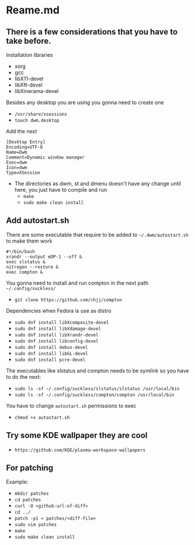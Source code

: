 # Reame.md

## There is a few considerations that you have to take before.

Installation libraries

- xorg
- gcc
- libX11-devel
- libXft-devel
- libXinerama-devel

Besides any desktop you are using you gonna need to create one

- `/usr/share/xsessions`
- `touch dwm.desktop`

Add the next

```
[Desktop Entry]
Encoding=UTF-8
Name=Dwm
Comment=Dynamic window manager
Exec=dwm
Icon=dwm
Type=XSession
```

- The directories as dwm, st and dmenu doesn't have any change until here, you just have to compile and run
    - `make`
    - `sudo make clean install`

## Add autostart.sh

There are some executable that require to be added to `~/.dwm/autostart.sh` to make them work

```
#!/bin/bash
xrandr --output eDP-1 --off &
exec slstatus &
nitrogen --restore &
exec compton &
```

You gonna need to install and run compton in the next path `~/.config/suckless/`
- `git clone https://github.com/chjj/compton`

Dependencies when Fedora is use as distro

- `sudo dnf install libXcomposite-devel`
- `sudo dnf install libXdamage-devel`
- `sudo dnf install libXrandr-devel`
- `sudo dnf install libconfig-devel`
- `sudo dnf install debus-devel`
- `sudo dnf install libGL-devel`
- `sudo dnf install pcre-devel`

The executables like slstatus and compton needs to be symlink so you have to do the next:

- `sudo ls -sf ~/.config/suckless/slstatus/slstatus /usr/local/bin`
- `sudo ls -sf ~/.config/suckless/compton/compton /usr/local/bin`

You have to change `autostart.sh` permissions to exec

- `chmod +x autostart.sh`

## Try some KDE wallpaper they are cool

- `https://github.com/KDE/plasma-workspace-wallpapers`

## For patching

Example:

- `mkdir patches`
- `cd patches`
- `curl -O <github-url-of-diff>`
- `cd ../`
- `patch -p1 < patches/<diff-file>`
- `sudo vim patches`
- `make`
- `sudo make clean install`
